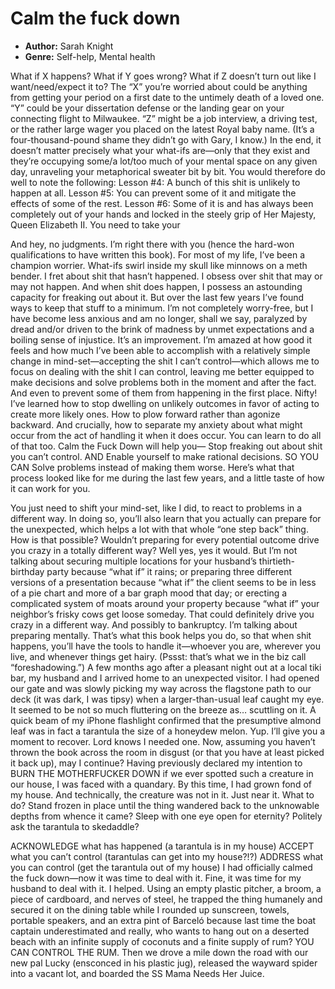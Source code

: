 # Calm the fuck down
- **Author:** Sarah Knight
- **Genre:** Self-help, Mental health

What if X happens?
What if Y goes wrong?
What if Z doesn’t turn out like I want/need/expect it to?
The “X” you’re worried about could be anything from getting your period on a first date to the untimely death of a loved one. “Y” could be your dissertation defense or the landing gear on your connecting flight to Milwaukee. “Z” might be a job interview, a driving test, or the rather large wager you placed on the latest Royal baby name. (It’s a four-thousand-pound shame they didn’t go with Gary, I know.)
In the end, it doesn’t matter precisely what your what-ifs are—only that they exist and they’re occupying some/a lot/too much of your mental space on any given day, unraveling your metaphorical sweater bit by bit. You would therefore do well to note the following:
Lesson #4: A bunch of this shit is unlikely to happen at all.
Lesson #5: You can prevent some of it and mitigate the effects of some of the rest.
Lesson #6: Some of it is and has always been completely out of your hands and locked in the steely grip of Her Majesty, Queen Elizabeth II. You need to take your

And hey, no judgments. I’m right there with you (hence the hard-won qualifications to have written this book).
For most of my life, I’ve been a champion worrier. What-ifs swirl inside my skull like minnows on a meth bender. I fret about shit that hasn’t happened. I obsess over shit that may or may not happen. And when shit does happen, I possess an astounding capacity for freaking out about it.
But over the last few years I’ve found ways to keep that stuff to a minimum. I’m not completely worry-free, but I have become less anxious and am no longer, shall we say, paralyzed by dread and/or driven to the brink of madness by unmet expectations and a boiling sense of injustice. It’s an improvement.
I’m amazed at how good it feels and how much I’ve been able to accomplish with a relatively simple change in mind-set—accepting the shit I can’t control—which allows me to focus on dealing with the shit I can control, leaving me better equipped to make decisions and solve problems both in the moment and after the fact.
And even to prevent some of them from happening in the first place. Nifty!
I’ve learned how to stop dwelling on unlikely outcomes in favor of acting to create more likely ones. How to plow forward rather than agonize backward. And crucially, how to separate my anxiety about what might occur from the act of handling it when it does occur.
You can learn to do all of that too. Calm the Fuck Down will help you—
Stop freaking out about shit you can’t control.
AND
Enable yourself to make rational decisions.
SO YOU CAN
Solve problems instead of making them worse.
Here’s what that process looked like for me during the last few years, and a little taste of how it can work for you.

You just need to shift your mind-set, like I did, to react to problems in a different way. In doing so, you’ll also learn that you actually can prepare for the unexpected, which helps a lot with that whole “one step back” thing.
How is that possible? Wouldn’t preparing for every potential outcome drive you crazy in a totally different way?
Well yes, yes it would. But I’m not talking about securing multiple locations for your husband’s thirtieth-birthday party because “what if” it rains; or preparing three different versions of a presentation because “what if” the client seems to be in less of a pie chart and more of a bar graph mood that day; or erecting a complicated system of moats around your property because “what if” your neighbor’s frisky cows get loose someday. That could definitely drive you crazy in a different way. And possibly to bankruptcy.
I’m talking about preparing mentally.
That’s what this book helps you do, so that when shit happens, you’ll have the tools to handle it—whoever you are, wherever you live, and whenever things get hairy.
(Pssst: that’s what we in the biz call “foreshadowing.”)
A few months ago after a pleasant night out at a local tiki bar, my husband and I arrived home to an unexpected visitor.
I had opened our gate and was slowly picking my way across the flagstone path to our deck (it was dark, I was tipsy) when a larger-than-usual leaf caught my eye. It seemed to be not so much fluttering on the breeze as… scuttling on it. A quick beam of my iPhone flashlight confirmed that the presumptive almond leaf was in fact a tarantula the size of a honeydew melon.
Yup. I’ll give you a moment to recover. Lord knows I needed one.
Now, assuming you haven’t thrown the book across the room in disgust (or that you have at least picked it back up), may I continue?
Having previously declared my intention to BURN THE MOTHERFUCKER DOWN if we ever spotted such a creature in our house, I was faced with a quandary. By this time, I had grown fond of my house. And technically, the creature was not in it. Just near it.
What to do? Stand frozen in place until the thing wandered back to the unknowable depths from whence it came? Sleep with one eye open for eternity? Politely ask the tarantula to skedaddle?

ACKNOWLEDGE what has happened (a tarantula is in my house)
ACCEPT what you can’t control (tarantulas can get into my house?!?)
ADDRESS what you can control (get the tarantula out of my house)
I had officially calmed the fuck down—now it was time to deal with it.
Fine, it was time for my husband to deal with it. I helped.
Using an empty plastic pitcher, a broom, a piece of cardboard, and nerves of steel, he trapped the thing humanely and secured it on the dining table while I rounded up sunscreen, towels, portable speakers, and an extra pint of Barceló because last time the boat captain underestimated and really, who wants to hang out on a deserted beach with an infinite supply of coconuts and a finite supply of rum? YOU CAN CONTROL THE RUM.
Then we drove a mile down the road with our new pal Lucky (ensconced in his plastic jug), released the wayward spider into a vacant lot, and boarded the SS Mama Needs Her Juice.